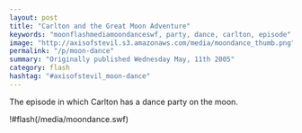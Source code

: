 ```yaml
---
layout: post
title: "Carlton and the Great Moon Adventure"
keywords: "moonflashmediamoondanceswf, party, dance, carlton, episode"
image: "http://axisofstevil.s3.amazonaws.com/media/moondance_thumb.png"
permalink: "/p/moon-dance"
summary: "Originally published Wednesday May, 11th 2005"
category: flash
hashtag: "#axisofstevil_moon-dance"
---
```


The episode in which Carlton has a dance party on the moon.

!#flash(/media/moondance.swf)
